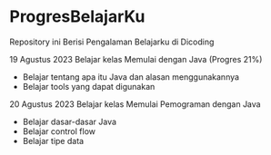 # ProgresBelajarKu
Repository ini Berisi Pengalaman Belajarku di Dicoding

19 Agustus 2023
Belajar kelas Memulai dengan Java (Progres 21%)
* Belajar tentang apa itu Java dan alasan menggunakannya
* Belajar tools yang dapat digunakan 

20 Agustus 2023
Belajar kelas Memulai Pemograman dengan Java
* Belajar dasar-dasar Java
* Belajar control flow
* Belajar tipe data
